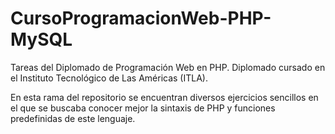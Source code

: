 # CursoProgramacionWeb-PHP-MySQL
Tareas del Diplomado de Programación Web en PHP. Diplomado cursado en el Instituto Tecnológico de Las Américas (ITLA).

En esta rama del repositorio se encuentran diversos ejercicios sencillos en el que se buscaba conocer mejor la sintaxis de PHP y funciones predefinidas de este lenguaje.
